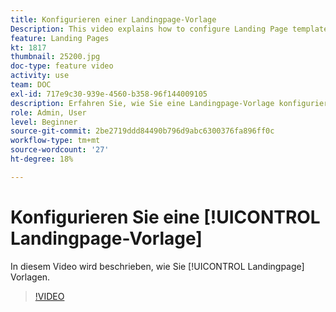 ```yaml
---
title: Konfigurieren einer Landingpage-Vorlage
Description: This video explains how to configure Landing Page templates in Adobe Campaign Standard.
feature: Landing Pages
kt: 1817
thumbnail: 25200.jpg
doc-type: feature video
activity: use
team: DOC
exl-id: 717e9c30-939e-4560-b358-96f144009105
description: Erfahren Sie, wie Sie eine Landingpage-Vorlage konfigurieren
role: Admin, User
level: Beginner
source-git-commit: 2be2719ddd84490b796d9abc6300376fa896ff0c
workflow-type: tm+mt
source-wordcount: '27'
ht-degree: 18%

---
```


# Konfigurieren Sie eine [!UICONTROL Landingpage-Vorlage]

In diesem Video wird beschrieben, wie Sie [!UICONTROL Landingpage] Vorlagen.

>[!VIDEO](https://video.tv.adobe.com/v/25200/?quality=12)
